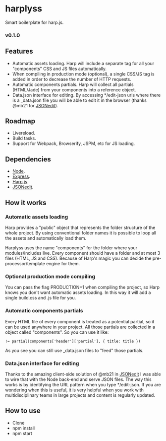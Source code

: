 # harplyss
Smart boilerplate for harp.js.

### v0.1.0

## Features
- Automatic assets loading. Harp will include a separate tag for all your "components" CSS and JS files automatically.
- When compiling in production mode (optional), a single CSS/JS tag is added in order to decrease the number of HTTP requests.
- Automatic components partials. Harp will collect all partials (HTML/Jade) from your components into a reference object.
- Data.json interface for editing. By accessing */edit-json urls where there is a _data.json file you will be able to edit it in the browser (thanks @mb21 for [JSONedit](http://mb21.github.io/JSONedit/)).


## Roadmap
- Livereload.
- Build tasks.
- Support for Webpack, Browserify, JSPM, etc for JS loading.

## Dependencies
- [Node](https://nodejs.org/).
- [Express](http://expressjs.com/).
- [Harp.js](http://harpjs.com/).
- [JSONedit](http://mb21.github.io/JSONedit/).

## How it works

### Automatic assets loading
Harp provides a "public" object that represents the folder structure of the whole project. By using conventional folder names it is possible to loop all the assets and automatically load them.

Harplyss uses the name "components" for the folder where your modules/includes live. Every component should have a folder and at most 3 files (HTML, JS and CSS). Because of Harp's magic you can decide the pre-processor/template engine for them.

### Optional production mode compiling
You can pass the flag PRODUCTION=1 when compiling the project, so Harp knows you don't want automatic assets loading. In this way it will add a single build.css and .js file for you.

### Automatic components partials
Every HTML file of every component is treated as a potential partial, so it can be used anywhere in your project. All those partials are collected in a object called "components". So you can use it like:
```
!= partial(components['header']['partial'], { title: title })
```

As you see you can still use _data.json files to "feed" those partials.

### Data.json interface for editing
Thanks to the amazing client-side solution of @mb21 in [JSONedit](http://mb21.github.io/JSONedit/) I was able to wire that with the Node back-end and serve JSON files. The way this works is by identifying the URL pattern when you type */edit-json. If you are wondering when this is useful, it is very helpful when you work with multidisciplinary teams in large projects and content is regularly updated.


## How to use
- Clone
- npm install
- npm start
